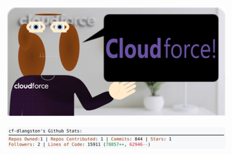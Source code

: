 <!-- 
Version 3.0.200
Built Thu Feb 13 2025 05:21:08 GMT+0000 (Coordinated Universal Time)
-->

<h1 align="center">
  <a href="https://github.com/dylanlangston/dylanlangston/tree/master/src" title="Click to View Source">
    <picture width="100%" alt="Dylan">
      <source media="(prefers-color-scheme: dark)" srcset="dylan-dark.svg?version=3.0.200">
      <img src="dylan-light.svg?version=3.0.200" alt="Dylan">
    </picture>
  </a>
</h1>

<div align="center">
  <picture width="100%" alt="Profile Info and Stats">
    <source media="(prefers-color-scheme: dark)" srcset="stats-dark.svg?version=3.0.200">
    <img src="stats-light.svg?version=3.0.200" alt="Profile Info and Stats">
  </picture>
</div>

